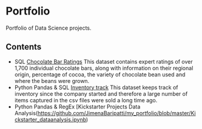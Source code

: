 # Portfolio
Portfolio of Data Science projects.

## Contents
   * SQL [Chocolate Bar Ratings](https://github.com/JimenaBaripatti/my_portfolio_sql/tree/master/Choc%20rating) This dataset contains expert ratings of over 1,700 individual chocolate bars, along with information on their regional origin, percentage of cocoa, the variety of chocolate bean used and where the beans were grown.
   * Python Pandas & SQL [Inventory track]() This dataset keeps track of inventory since the company started and therefore a large number of items captured in the csv files were sold a long time ago.
   * Python Pandas & RegEx [Kickstarter Projects Data Analysis(https://github.com/JimenaBaripatti/my_portfolio/blob/master/Kickstarter_dataanalysis.ipynb)
   
